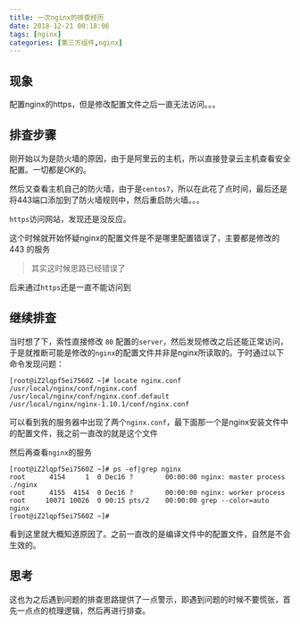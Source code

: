 ```yaml
---
title: 一次nginx的排查经历
date: 2018-12-21 00:18:06
tags: [nginx]
categories: [第三方组件,nginx]
---
```


## 现象
配置nginx的https，但是修改配置文件之后一直无法访问。。。


## 排查步骤
刚开始以为是防火墙的原因，由于是阿里云的主机，所以直接登录云主机查看安全配置。一切都是OK的。

然后又查看主机自己的防火墙，由于是`centos7`，所以在此花了点时间，最后还是将443端口添加到了防火墙规则中，然后重启防火墙。。。

`https`访问网站，发现还是没反应。


这个时候就开始怀疑nginx的配置文件是不是哪里配置错误了，主要都是修改的 443 的服务
> 其实这时候思路已经错误了

后来通过`https`还是一直不能访问到



## 继续排查

当时想了下，索性直接修改 `80` 配置的`server`，然后发现修改之后还能正常访问，于是就推断可能是修改的`nginx`的配置文件并非是nginx所读取的。于时通过以下命令发现问题：
```shell
[root@iZ2lqpf5ei7560Z ~]# locate nginx.conf
/usr/local/nginx/conf/nginx.conf
/usr/local/nginx/conf/nginx.conf.default
/usr/local/nginx/nginx-1.10.1/conf/nginx.conf
```
可以看到我的服务器中出现了两个`nginx.conf`，最下面那一个是nginx安装文件中的配置文件，我之前一直改的就是这个文件



然后再查看`nginx`的服务
```shell
[root@iZ2lqpf5ei7560Z ~]# ps -ef|grep nginx
root      4154     1  0 Dec16 ?        00:00:00 nginx: master process ./nginx
root      4155  4154  0 Dec16 ?        00:00:00 nginx: worker process
root     10071 10026  0 00:15 pts/2    00:00:00 grep --color=auto nginx
[root@iZ2lqpf5ei7560Z ~]# 
```

看到这里就大概知道原因了。之前一直改的是编译文件中的配置文件，自然是不会生效的。

## 思考
这也为之后遇到问题的排查思路提供了一点警示，即遇到问题的时候不要慌张，首先一点点的梳理逻辑，然后再进行排查。

